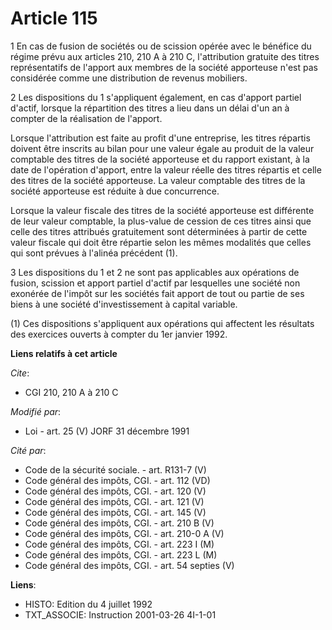 # Article 115

1  En cas de fusion de sociétés ou de scission opérée avec le bénéfice du régime prévu aux articles 210, 210 A à 210 C,
l'attribution gratuite des titres représentatifs de l'apport aux membres de la société apporteuse n'est pas considérée comme
une distribution de revenus mobiliers.

2  Les dispositions du 1 s'appliquent également, en cas d'apport partiel d'actif, lorsque la répartition des titres a lieu
dans un délai d'un an à compter de la réalisation de l'apport.

Lorsque l'attribution est faite au profit d'une entreprise, les titres répartis doivent être inscrits au bilan pour une
valeur égale au produit de la valeur comptable des titres de la société apporteuse et du rapport existant, à la date de
l'opération d'apport, entre la valeur réelle des titres répartis et celle des titres de la société apporteuse. La valeur
comptable des titres de la société apporteuse est réduite à due concurrence.

Lorsque la valeur fiscale des titres de la société apporteuse est différente de leur valeur comptable, la plus-value de
cession de ces titres ainsi que celle des titres attribués gratuitement sont déterminées à partir de cette valeur fiscale qui
doit être répartie selon les mêmes modalités que celles qui sont prévues à l'alinéa précédent (1).

3  Les dispositions du 1 et 2 ne sont pas applicables aux opérations de fusion, scission et apport partiel d'actif par
lesquelles une société non exonérée de l'impôt sur les sociétés fait apport de tout ou partie de ses biens à une société
d'investissement à capital variable.

(1) Ces dispositions s'appliquent aux opérations qui affectent les résultats des exercices ouverts à compter du 1er janvier
1992.

**Liens relatifs à cet article**

_Cite_:

  - CGI 210, 210 A à 210 C

_Modifié par_:

  - Loi - art. 25 (V) JORF 31 décembre 1991

_Cité par_:

  - Code de la sécurité sociale. - art. R131-7 (V)
  - Code général des impôts, CGI. - art. 112 (VD)
  - Code général des impôts, CGI. - art. 120 (V)
  - Code général des impôts, CGI. - art. 121 (V)
  - Code général des impôts, CGI. - art. 145 (V)
  - Code général des impôts, CGI. - art. 210 B (V)
  - Code général des impôts, CGI. - art. 210-0 A (V)
  - Code général des impôts, CGI. - art. 223 I (M)
  - Code général des impôts, CGI. - art. 223 L (M)
  - Code général des impôts, CGI. - art. 54 septies (V)

**Liens**:

  - HISTO: Edition du 4 juillet 1992
  - TXT_ASSOCIE: Instruction 2001-03-26 4I-1-01
